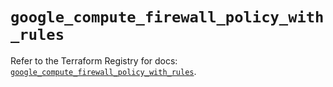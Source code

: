 # `google_compute_firewall_policy_with_rules`

Refer to the Terraform Registry for docs: [`google_compute_firewall_policy_with_rules`](https://registry.terraform.io/providers/hashicorp/google-beta/6.39.0/docs/resources/google_compute_firewall_policy_with_rules).

